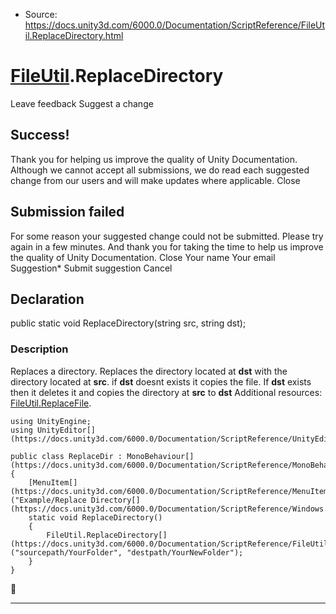 * Source: https://docs.unity3d.com/6000.0/Documentation/ScriptReference/FileUtil.ReplaceDirectory.html

#  [FileUtil](https://docs.unity3d.com/6000.0/Documentation/ScriptReference/FileUtil.html).ReplaceDirectory
Leave feedback
Suggest a change
## Success!
Thank you for helping us improve the quality of Unity Documentation. Although we cannot accept all submissions, we do read each suggested change from our users and will make updates where applicable.
Close
## Submission failed
For some reason your suggested change could not be submitted. Please <a>try again</a> in a few minutes. And thank you for taking the time to help us improve the quality of Unity Documentation.
Close
Your name Your email Suggestion* Submit suggestion
Cancel
## Declaration
public static void ReplaceDirectory(string src, string dst); 
### Description
Replaces a directory.
Replaces the directory located at **dst** with the directory located at **src**. if **dst** doesnt exists it copies the file. If **dst** exists then it deletes it and copies the directory at **src** to **dst** Additional resources: [FileUtil.ReplaceFile](https://docs.unity3d.com/6000.0/Documentation/ScriptReference/FileUtil.ReplaceFile.html).  
  

```
using UnityEngine;
using UnityEditor[](https://docs.unity3d.com/6000.0/Documentation/ScriptReference/UnityEditor.html);  
  
public class ReplaceDir : MonoBehaviour[](https://docs.unity3d.com/6000.0/Documentation/ScriptReference/MonoBehaviour.html)
{
    [MenuItem[](https://docs.unity3d.com/6000.0/Documentation/ScriptReference/MenuItem.html)("Example/Replace Directory[](https://docs.unity3d.com/6000.0/Documentation/ScriptReference/Windows.Directory.html)")]
    static void ReplaceDirectory()
    {
        FileUtil.ReplaceDirectory[](https://docs.unity3d.com/6000.0/Documentation/ScriptReference/FileUtil.ReplaceDirectory.html)("sourcepath/YourFolder", "destpath/YourNewFolder");
    }
}

```

* * *
